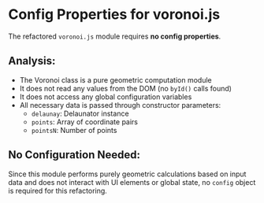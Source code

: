 # Config Properties for voronoi.js

The refactored `voronoi.js` module requires **no config properties**.

## Analysis:
- The Voronoi class is a pure geometric computation module
- It does not read any values from the DOM (no `byId()` calls found)
- It does not access any global configuration variables
- All necessary data is passed through constructor parameters:
  - `delaunay`: Delaunator instance
  - `points`: Array of coordinate pairs  
  - `pointsN`: Number of points

## No Configuration Needed:
Since this module performs purely geometric calculations based on input data and does not interact with UI elements or global state, no `config` object is required for this refactoring.